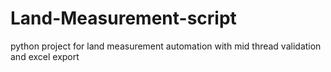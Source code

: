 # Land-Measurement-script
python project for land measurement automation with mid thread validation and excel export
